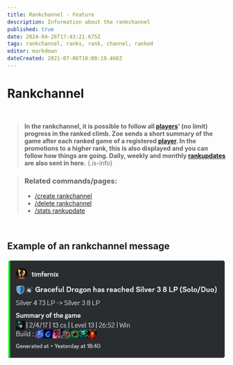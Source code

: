 ```yaml
---
title: Rankchannel - Feature
description: Information about the rankchannel
published: true
date: 2024-04-26T17:43:21.675Z
tags: rankchannel, ranks, rank, channel, ranked
editor: markdown
dateCreated: 2021-07-06T10:00:19.466Z
---
```


# Rankchannel

<br>

>**In the rankchannel, it is possible to follow all [players](/en/terms/player)' (no limit) progress in the ranked climb. Zoe sends a short summary of the game after each ranked game of a registered [player](/en/terms/player). In the promotions to a higher rank, this is also displayed and you can follow how things are going. Daily, weekly and monthly [rankupdates](/en/commands/stats/rankupdate) are also sent in here.**
>{.is-info}

>### Related commands/pages:
>-   [/create rankchannel](/en/commands/rankchannel/create)
>-   [/delete rankchannel](/en/commands/rankchannel/delete)
>-   [/stats rankupdate](/en/commands/stats/rankupdate/)

<br>

## Example of an rankchannel message
![](/en_/en_rankchannel_message.png)